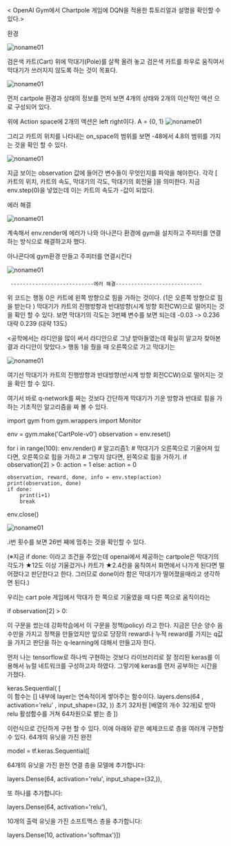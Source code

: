 
 < OpenAI Gym에서 Chartpole 게임에 DQN을 적용한 튜토리얼과 설명을 확인할 수 있다.>
 
 환경 


![noname01](https://user-images.githubusercontent.com/38103094/101144915-5ff95900-365c-11eb-9749-992ad91547b7.png)


검은색 카트(Cart) 위에 막대기(Pole)를 살짝 올려 놓고
검은색 카트를 좌우로 움직여서 막대기가 쓰러지지 않도록 하는 것이 목표다.


![noname01](https://user-images.githubusercontent.com/38103094/101144968-71dafc00-365c-11eb-831b-88f12ae03b97.png)


먼저 cartpole 환경과 상태의 정보를 먼저 보면
4개의 상태와 2개의 이산적인 액션 으로 구성되어 있다.

위에 Action space에 2개의 액션은  left right이다.
A = {0, 1} 
![noname01](https://user-images.githubusercontent.com/38103094/101145026-8919e980-365c-11eb-8335-bc5e2f571959.png)


그리고 카트의 위치를 나타내는 on_space의 범위를 보면 -48에서 4.8의 범위를 가지는 것을 확인 할 수 있다. 


![noname01](https://user-images.githubusercontent.com/38103094/101145083-9f27aa00-365c-11eb-8d3e-c7205e96cdcc.png)


 지금 보이는 observation 값에 들어간 변수들이 무엇인지를 파악을 해야한다.
 각각  [ 카트의 위치, 카트의 속도, 막대기의 각도, 막대기의 회전율 ]을 의미한다.
지금 env.step(0)을 넣었는데  이는 카트의 속도가 -값이 되었다.  


에러 해결


![noname01](https://user-images.githubusercontent.com/38103094/101145112-ac449900-365c-11eb-98f3-f30e9ebf9daf.png)


계속해서 env.render에 에러가 나와 아나콘다 환경에 gym을 설치하고 주피터를 연결하는 방식으로 해결하고자 했다.

아나콘다에 gym환경 만들고 주피터를 연결시킨다


![noname01](https://user-images.githubusercontent.com/38103094/101145150-b9fa1e80-365c-11eb-86f7-4e9f2243be32.png)


     ---------------------------에러 해결----------------------------
위 코드는 행동 0은 카트에 왼쪽 방향으로 힘을 가하는 것이다. (1은 오른쪽 방향으로 힘을 받는다 ) 막대기가 카트의 진행방향과 반대방향(시계 방향 회전CW)으로 떨어지는 것을 확인 할 수 있다. 보면 막대기의 각도는 3번째 변수를 보면 되는데 -0.03 -> 0.236  대략 0.239 (대략 13도)

<공학에서는 라디안을 많이 써서 라디안으로 그냥 받아들였는데 확실히 알고자 찾아본 결과 라디안이 맞았다.>
행동 1을 줬을 때 오른쪽으로 가고 막대기는 


![noname01](https://user-images.githubusercontent.com/38103094/101145185-c9796780-365c-11eb-8b9a-dc7ea78f1507.png)


여기선 막대기가 카트의 진행방향과 반대방향(반시계 방향 회전CCW)으로 떨어지는 것을 확인 할 수 있다.

여기서 바로 q-network를 짜는 것보다 간단하게 막대기가 기운 방향과 반대로 힘을 가하는 기초적인 알고리즘을 짜 볼 수 있다.

import gym
from gym.wrappers import Monitor

env = gym.make('CartPole-v0')
observation = env.reset()

for i in range(100):
    env.render()
    # 알고리즘1:
    # 막대기가 오른쪽으로 기울어져 있다면, 오른쪽으로 힘을 가하고
    # 그렇지 않다면, 왼쪽으로 힘을 가하기.
    if observation[2] > 0:
        action = 1
    else: action = 0

    observation, reward, done, info = env.step(action)
    print(observation, done)
    if done:
        print(i+1)
        break
env.close()


![noname01](https://user-images.githubusercontent.com/38103094/101145296-edd54400-365c-11eb-8591-73e5ecd34b23.png)

 .i번 횟수를 보면 26번 째에 멈추는 것을 확인할 수 있다.
 
(※지금 if done: 이라고 조건을 주었는데 openai에서 제공하는 cartpole은 막대기의 각도가  ★12도 이상 기울겄거나 카트가 ★2.4칸을 움직여서 화면에서 나가게 된다면 떨어졌다고 판단한다고 한다. 그러므로 done이라 함은 막대기가 떨어졌을때라고 생각하면 된다.)


우리는 cart pole 게임에서 막대가 한 쪽으로 기울였을 때 다른 쪽으로 움직이라는 

if observation[2] > 0:

이 구문을 썼는데  강화학습에서 이 구문을 정책(policy) 라고 한다.
지금은 단순 양수 음수만을 가지고 정책을 만들었지만 앞으로 당장의 reward나 누적 reward를 가지는 q값을 가지고 판단을 하는 q-learning에 대해서 만들고자 한다.


먼저 나는 tensorflow로 하나씩 구현하는 것보다 라이브러리로 잘 정리된 keras를 이용해서 뉴럴 네트워크를 구성하고자 하였다.
그렇기에 keras를 먼저 공부하는 시간을 가졌다.


keras.Sequential( [  
   이 함수는 [] 내부에 layer는 연속적이게 쌓아주는 함수이다.
   layers.dens(64 , activation='relu' , input_shape=(32, ))
   초기 32차원 [배열의 개수 32개]로 받아 relu 활성함수를 거쳐  64차원으로 뱉는 층
 ])
 
이런식으로 간단하게 구현 할 수 있다.
이에 아래와 같은 예제코드로 층을 여러개 구현할 수 있다.
64개의 유닛을 가진 완전 

model = tf.keras.Sequential([

  64개의 유닛을 가진 완전 연결 층을 모델에 추가합니다:
  
layers.Dense(64, activation='relu', input_shape=(32,)),

  또 하나를 추가합니다:
  
layers.Dense(64, activation='relu'),

  10개의 출력 유닛을 가진 소프트맥스 층을 추가합니다:
  
layers.Dense(10, activation='softmax')])

